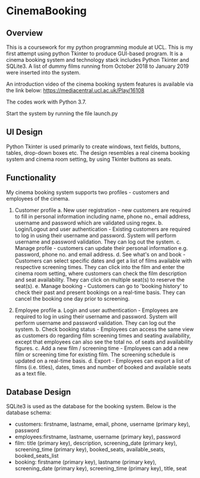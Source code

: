 # CinemaBooking

## Overview
This is a coursework for my python programming module at UCL. This is my first attempt using python Tkinter to produce GUI-based program. It is a cinema booking system and technology stack includes Python Tkinter and SQLite3. A list of dummy films running from October 2018 to January 2019 were inserted into the system.

An introduction video of the cinema booking system features is available via the link below:
https://mediacentral.ucl.ac.uk/Play/16108

The codes work with Python 3.7.

Start the system by running the file launch.py

## UI Design
Python Tkinter is used primarily to create windows, text fields, buttons, tables, drop-down boxes etc. The design resembles a real cinema booking system and cinema room setting, by using Tkinter buttons as seats.

## Functionality
My cinema booking system supports two profiles - customers and employees of the cinema. 
1. Customer profile
a. New user registration - new customers are required to fill in personal information including name, phone no., email address, username and password which are validated using regex. 
b. Login/Logout and user authentication - Existing customers are required to log in using their username and password. System will perform username and password validation. They can log out the system.
c. Manage profile - customers can update their personal information e.g. password, phone no. and email address.
d. See what's on and book - Customers can select specific dates and get a list of films available with respective screening times. They can click into the film and enter the cinema room setting, where customers can check the film description and seat availability. They can click on multiple seat(s) to reserve the seat(s).
e. Manage booking - Customers can go to 'booking history' to check their past and present bookings on a real-time basis. They can cancel the booking one day prior to screening.

2. Employee profile
a. Login and user authentication - Employees are required to log in using their username and password. System will perform username and password validation. They can log out the system.
b. Check booking status - Employees can access the same view as customers do regarding film screening times and seating availability, except that employees can also see the total no. of seats and availability figures.
c. Add a new film / screening time - Employees can add a new film or screening time for existing film. The screening schedule is updated on a real-time basis.
d. Export - Employees can export a list of films (i.e. titles), dates, times and number of booked and available seats as a text file.

## Database Design
SQLite3 is used as the database for the booking system. Below is the database schema:
- customers: firstname, lastname, email, phone, username (primary key), password
- employees:firstname, lastname, username (primary key), password
- film: title (primary key), description, screening_date (primary key), screening_time (primary key), booked_seats, available_seats, booked_seats_list 
- booking: firstname (primary key), lastname (primary key), screening_date (primary key), screening_time (primary key), title, seat

